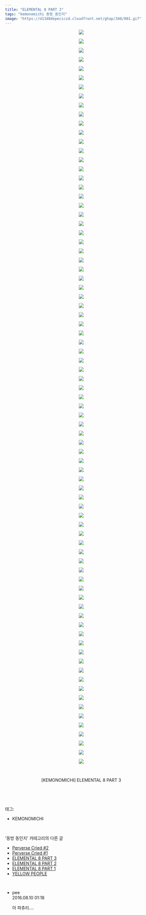 ```yaml
---
title: "ELEMENTAL 8 PART 3"
tags: "kemonomichi 동방_동인지"
image: "https://d13d8depeciczd.cloudfront.net/ghap/340/001.gif"
---
```

<div class="article">
<p style="text-align: center; clear: none; float: none;"><img src="{{ site.imgserver12 }}/ghap/340/001.gif"/></p>
<p style="text-align: center; clear: none; float: none;"><img src="{{ site.imgserver12 }}/ghap/340/002.jpg"/></p>
<p style="text-align: center; clear: none; float: none;"><img src="{{ site.imgserver12 }}/ghap/340/003.gif"/></p>
<p style="text-align: center; clear: none; float: none;"><img src="{{ site.imgserver12 }}/ghap/340/004.gif"/></p>
<p style="text-align: center; clear: none; float: none;"><img src="{{ site.imgserver12 }}/ghap/340/005.gif"/></p>
<p style="text-align: center; clear: none; float: none;"><img src="{{ site.imgserver12 }}/ghap/340/006.gif"/></p>
<p style="text-align: center; clear: none; float: none;"><img src="{{ site.imgserver12 }}/ghap/340/007.gif"/></p>
<p style="text-align: center; clear: none; float: none;"><img src="{{ site.imgserver12 }}/ghap/340/008.gif"/></p>
<p style="text-align: center; clear: none; float: none;"><img src="{{ site.imgserver12 }}/ghap/340/009.gif"/></p>
<p style="text-align: center; clear: none; float: none;"><img src="{{ site.imgserver12 }}/ghap/340/010.gif"/></p>
<p style="text-align: center; clear: none; float: none;"><img src="{{ site.imgserver12 }}/ghap/340/011.gif"/></p>
<p style="text-align: center; clear: none; float: none;"><img src="{{ site.imgserver12 }}/ghap/340/012.gif"/></p>
<p style="text-align: center; clear: none; float: none;"><img src="{{ site.imgserver12 }}/ghap/340/013.gif"/></p>
<p style="text-align: center; clear: none; float: none;"><img src="{{ site.imgserver12 }}/ghap/340/014.gif"/></p>
<p style="text-align: center; clear: none; float: none;"><img src="{{ site.imgserver12 }}/ghap/340/015.gif"/></p>
<p style="text-align: center; clear: none; float: none;"><img src="{{ site.imgserver12 }}/ghap/340/016.gif"/></p>
<p style="text-align: center; clear: none; float: none;"><img src="{{ site.imgserver12 }}/ghap/340/017.gif"/></p>
<p style="text-align: center; clear: none; float: none;"><img src="{{ site.imgserver12 }}/ghap/340/018.gif"/></p>
<p style="text-align: center; clear: none; float: none;"><img src="{{ site.imgserver12 }}/ghap/340/019.gif"/></p>
<p style="text-align: center; clear: none; float: none;"><img src="{{ site.imgserver12 }}/ghap/340/020.gif"/></p>
<p style="text-align: center; clear: none; float: none;"><img src="{{ site.imgserver12 }}/ghap/340/021.gif"/></p>
<p style="text-align: center; clear: none; float: none;"><img src="{{ site.imgserver12 }}/ghap/340/022.gif"/></p>
<p style="text-align: center; clear: none; float: none;"><img src="{{ site.imgserver12 }}/ghap/340/023.gif"/></p>
<p style="text-align: center; clear: none; float: none;"><img src="{{ site.imgserver12 }}/ghap/340/024.gif"/></p>
<p style="text-align: center; clear: none; float: none;"><img src="{{ site.imgserver12 }}/ghap/340/025.jpg"/></p>
<p style="text-align: center; clear: none; float: none;"><img src="{{ site.imgserver12 }}/ghap/340/026.gif"/></p>
<p style="text-align: center; clear: none; float: none;"><img src="{{ site.imgserver12 }}/ghap/340/027.gif"/></p>
<p style="text-align: center; clear: none; float: none;"><img src="{{ site.imgserver12 }}/ghap/340/028.gif"/></p>
<p style="text-align: center; clear: none; float: none;"><img src="{{ site.imgserver12 }}/ghap/340/029.gif"/></p>
<p style="text-align: center; clear: none; float: none;"><img src="{{ site.imgserver12 }}/ghap/340/030.gif"/></p>
<p style="text-align: center; clear: none; float: none;"><img src="{{ site.imgserver12 }}/ghap/340/031.gif"/></p>
<p style="text-align: center; clear: none; float: none;"><img src="{{ site.imgserver12 }}/ghap/340/032.gif"/></p>
<p style="text-align: center; clear: none; float: none;"><img src="{{ site.imgserver12 }}/ghap/340/033.gif"/></p>
<p style="text-align: center; clear: none; float: none;"><img src="{{ site.imgserver12 }}/ghap/340/034.gif"/></p>
<p style="text-align: center; clear: none; float: none;"><img src="{{ site.imgserver12 }}/ghap/340/035.gif"/></p>
<p style="text-align: center; clear: none; float: none;"><img src="{{ site.imgserver12 }}/ghap/340/036.gif"/></p>
<p style="text-align: center; clear: none; float: none;"><img src="{{ site.imgserver12 }}/ghap/340/037.gif"/></p>
<p style="text-align: center; clear: none; float: none;"><img src="{{ site.imgserver12 }}/ghap/340/038.gif"/></p>
<p style="text-align: center; clear: none; float: none;"><img src="{{ site.imgserver12 }}/ghap/340/039.gif"/></p>
<p style="text-align: center; clear: none; float: none;"><img src="{{ site.imgserver12 }}/ghap/340/040.gif"/></p>
<p style="text-align: center; clear: none; float: none;"><img src="{{ site.imgserver12 }}/ghap/340/041.gif"/></p>
<p style="text-align: center; clear: none; float: none;"><img src="{{ site.imgserver12 }}/ghap/340/042.gif"/></p>
<p style="text-align: center; clear: none; float: none;"><img src="{{ site.imgserver12 }}/ghap/340/043.gif"/></p>
<p style="text-align: center; clear: none; float: none;"><img src="{{ site.imgserver12 }}/ghap/340/044.gif"/></p>
<p style="text-align: center; clear: none; float: none;"><img src="{{ site.imgserver12 }}/ghap/340/045.gif"/></p>
<p style="text-align: center; clear: none; float: none;"><img src="{{ site.imgserver12 }}/ghap/340/046.gif"/></p>
<p style="text-align: center; clear: none; float: none;"><img src="{{ site.imgserver12 }}/ghap/340/047.jpg"/></p>
<p style="text-align: center; clear: none; float: none;"><img src="{{ site.imgserver12 }}/ghap/340/048.gif"/></p>
<p style="text-align: center; clear: none; float: none;"><img src="{{ site.imgserver12 }}/ghap/340/049.gif"/></p>
<p style="text-align: center; clear: none; float: none;"><img src="{{ site.imgserver12 }}/ghap/340/050.gif"/></p>
<p style="text-align: center; clear: none; float: none;"><img src="{{ site.imgserver12 }}/ghap/340/051.gif"/></p>
<p style="text-align: center; clear: none; float: none;"><img src="{{ site.imgserver12 }}/ghap/340/052.gif"/></p>
<p style="text-align: center; clear: none; float: none;"><img src="{{ site.imgserver12 }}/ghap/340/053.gif"/></p>
<p style="text-align: center; clear: none; float: none;"><img src="{{ site.imgserver12 }}/ghap/340/054.gif"/></p>
<p style="text-align: center; clear: none; float: none;"><img src="{{ site.imgserver12 }}/ghap/340/055.gif"/></p>
<p style="text-align: center; clear: none; float: none;"><img src="{{ site.imgserver12 }}/ghap/340/056.gif"/></p>
<p style="text-align: center; clear: none; float: none;"><img src="{{ site.imgserver12 }}/ghap/340/057.gif"/></p>
<p style="text-align: center; clear: none; float: none;"><img src="{{ site.imgserver12 }}/ghap/340/058.gif"/></p>
<p style="text-align: center; clear: none; float: none;"><img src="{{ site.imgserver12 }}/ghap/340/059.gif"/></p>
<p style="text-align: center; clear: none; float: none;"><img src="{{ site.imgserver12 }}/ghap/340/060.gif"/></p>
<p style="text-align: center; clear: none; float: none;"><img src="{{ site.imgserver12 }}/ghap/340/061.jpg"/></p>
<p style="text-align: center; clear: none; float: none;"><img src="{{ site.imgserver12 }}/ghap/340/062.gif"/></p>
<p style="text-align: center; clear: none; float: none;"><img src="{{ site.imgserver12 }}/ghap/340/063.gif"/></p>
<p style="text-align: center; clear: none; float: none;"><img src="{{ site.imgserver12 }}/ghap/340/064.gif"/></p>
<p style="text-align: center; clear: none; float: none;"><img src="{{ site.imgserver12 }}/ghap/340/065.gif"/></p>
<p style="text-align: center; clear: none; float: none;"><img src="{{ site.imgserver12 }}/ghap/340/066.gif"/></p>
<p style="text-align: center; clear: none; float: none;"><img src="{{ site.imgserver12 }}/ghap/340/067.gif"/></p>
<p style="text-align: center; clear: none; float: none;"><img src="{{ site.imgserver12 }}/ghap/340/068.gif"/></p>
<p style="text-align: center; clear: none; float: none;"><img src="{{ site.imgserver12 }}/ghap/340/069.gif"/></p>
<p style="text-align: center; clear: none; float: none;"><img src="{{ site.imgserver12 }}/ghap/340/070.jpg"/></p>
<p style="text-align: center; clear: none; float: none;"><img src="{{ site.imgserver12 }}/ghap/340/071.gif"/></p>
<p style="text-align: center; clear: none; float: none;"><img src="{{ site.imgserver12 }}/ghap/340/072.gif"/></p>
<p style="text-align: center; clear: none; float: none;"><img src="{{ site.imgserver12 }}/ghap/340/073.gif"/></p>
<p style="text-align: center; clear: none; float: none;"><img src="{{ site.imgserver12 }}/ghap/340/074.gif"/></p>
<p style="text-align: center; clear: none; float: none;"><img src="{{ site.imgserver12 }}/ghap/340/075.gif"/></p>
<p style="text-align: center; clear: none; float: none;"><img src="{{ site.imgserver12 }}/ghap/340/076.gif"/></p>
<p style="text-align: center; clear: none; float: none;"><img src="{{ site.imgserver12 }}/ghap/340/077.gif"/></p>
<p style="text-align: center; clear: none; float: none;"><img src="{{ site.imgserver12 }}/ghap/340/078.gif"/></p>
<p style="text-align: center; clear: none; float: none;"><img src="{{ site.imgserver12 }}/ghap/340/079.gif"/></p>
<p style="text-align: center; clear: none; float: none;"><img src="{{ site.imgserver12 }}/ghap/340/080.gif"/></p>
<p style="text-align: center; clear: none; float: none;"><img src="{{ site.imgserver12 }}/ghap/340/081.jpg"/></p>
<p style="text-align: center; clear: none; float: none;"><br/></p>
<p style="text-align: center; clear: none; float: none;">[KEMONOMICHI] ELEMENTAL 8 PART 3</p>
<p><br/></p>
</div><br/>
<div class="tagTrail">
<p>태그: </p>
<ul>
<li>KEMONOMICHI</li>
</ul>
</div><br/>
<div class="another">
<p>'동방 동인지' 카테고리의 다른 글</p>
<ul>
<li><a href="/ghap_344">Perverse Cried #2</a></li>
<li><a href="/ghap_343">Perverse Cried #1</a></li>
<li><a href="/ghap_340">ELEMENTAL 8 PART 3</a></li>
<li><a href="/ghap_339">ELEMENTAL 8 PART 2</a></li>
<li><a href="/ghap_338">ELEMENTAL 8 PART 1</a></li>
<li><a href="/ghap_337">YELLOW PEOPLE</a></li>
</ul>
</div><br/>
<div class="cb_module cb_fluid">
<div class="cb_wrt cb_profile">
<div class="comment">
<ul>
<li class="cb_thumb_off" id="comment14778024">
<div class="cb_comment_area">
<div class="cb_info_area">
<div class="cb_section">
<span class="cb_nick_name">pee</span>
</div>
<div class="cb_section">
<span class="cb_date">2016.08.10 01:18 </span>
</div>
</div>
<div class="cb_dsc_comment">
<p class="cb_dsc">
											아 파츄리....
										</p>
</div>
</div></li>
</ul>
</div>
</div><!-- commentList close -->
</div><br/>
